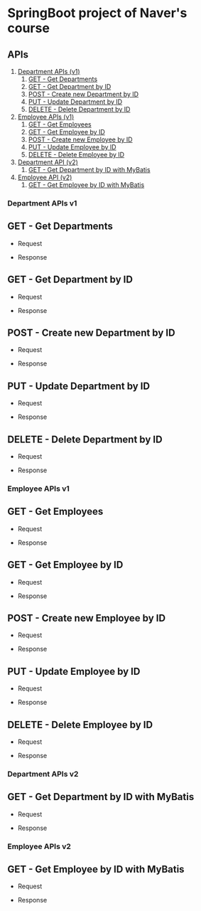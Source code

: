 # SpringBoot project of Naver's course

## APIs
1. [Department APIs (v1)](#department-apis-v1)
   1. [GET - Get Departments](#get---get-departments)
   2. [GET - Get Department by ID](#get---get-department-by-id) 
   3. [POST - Create new Department by ID](#post---create-new-department-by-id)
   4. [PUT - Update Department by ID](#put---update-department-by-id)
   5. [DELETE - Delete Department by ID](#delete---delete-department-by-id)
2. [Employee APIs (v1)](#employee-apis-v1)
   1. [GET - Get Employees](#get---get-employees)
   2. [GET - Get Employee by ID](#get---get-employee-by-id)
   3. [POST - Create new Employee by ID](#post---create-new-employee-by-id)
   4. [PUT - Update Employee by ID](#put---update-employee-by-id)
   5. [DELETE - Delete Employee by ID](#delete---delete-employee-by-id)
3. [Department API (v2)](#department-apis-v2)
   1. [GET - Get Department by ID with MyBatis](#get---get-department-by-id-with-mybatis)
4. [Employee API (v2)](#employee-apis-v2)
   1. [GET - Get Employee by ID with MyBatis](#get---get-employee-by-id-with-mybatis)

### Department APIs v1
   ## GET - Get Departments
   * Request
   
   * Response
   
   ## GET - Get Department by ID
   * Request
   
   * Response
   
   ## POST - Create new Department by ID
   * Request
   
   * Response
   
   ## PUT - Update Department by ID
   * Request
   
   * Response
   
   ## DELETE - Delete Department by ID
   * Request
   
   * Response
   
### Employee APIs v1
   ## GET - Get Employees
   * Request
   
   * Response
   
   ## GET - Get Employee by ID
   * Request
   
   * Response
   
   ## POST - Create new Employee by ID
   * Request
   
   * Response
   
   ## PUT - Update Employee by ID
   * Request
   
   * Response
   
   ## DELETE - Delete Employee by ID
   * Request
   
   * Response
   
### Department APIs v2
   ## GET - Get Department by ID with MyBatis
   * Request
   
   * Response
   
### Employee APIs v2
   ## GET - Get Employee by ID with MyBatis
  * Request
   
  * Response




